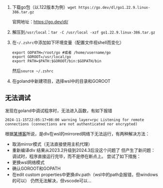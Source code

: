 1. 下载go包（以.122版本为例）`wget https://go.dev/dl/go1.22.9.linux-386.tar.gz`

    官网地址：https://go.dev/dl/

2. 解压到`/usr/local`：`tar -C /usr/local -xzf go1.22.9.linux-386.tar.gz`

3. 在`~/.zshrc`中添加如下环境变量（配置文件视shell而变化）

    ```shell
    export GOPATH=/root/go #或者 /home/username/go
    export GOROOT=/usr/local/go
    export PATH=$PATH:$GOROOT/bin:$GOPATH/bin
    ```
	
	然后`source ~/.zshrc`
	
3. 在goland中新建项目，选择wsl中的目录和GOROOT

## 无法调试
发现在goland中调试程序时，无法进入函数，有如下报错
```
2024-11-15T22:05:17+08:00 warning layer=rpc Listening for remote connections (connections are not authenticated nor encrypted)
```
根据[某博客](https://www.sulinehk.com/post/fix-goland-debug-hangs-on-wsl2-project/)所说，是dlv在wsl的mirrored网络下无法运行，有两种解决方法：
- 取消mirror模式（无法直接使用主机代理）
- 重新编译dlv
结果从2023.2升级到2024.3后没这个问题了
但产生了新问题：
调试时，程序直接运行完毕，而不是停在断点上。
尝试了如下措施：
- 更换wsl网络模式
- 确认GOROOT和GOPATH
- 在edit custom properties中更换dlv.path（wsl中的path会报错，但windows的可以）
仍然无法解决，但vscode可以…